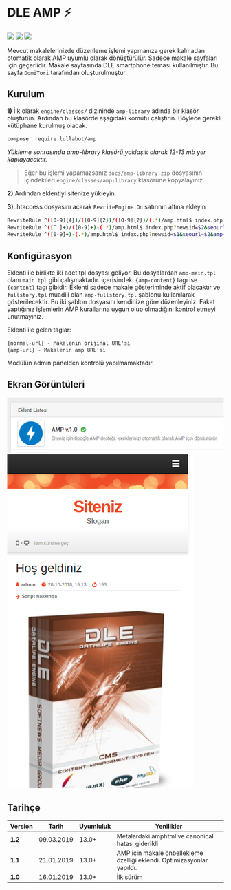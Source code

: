 # DLE AMP ⚡
<img src="https://img.shields.io/badge/dle-13.0+-007dad.svg"> <img src="https://img.shields.io/badge/lang-tr-ce600f.svg"> <img src="https://img.shields.io/badge/license-GPL-60ce0f.svg">

Mevcut makalelerinizde düzenleme işlemi yapmanıza gerek kalmadan otomatik olarak AMP uyumlu olarak dönüştürülür. Sadece makale sayfaları için geçerlidir.
Makale sayfasında DLE smartphone teması kullanılmıştır. Bu sayfa `DomiTori` tarafından oluşturulmuştur.

## Kurulum
**1)** İlk olarak `engine/classes/` dizininde `amp-library` adında bir klasör oluşturun. Ardından bu klasörde aşağıdaki komutu çalıştırın. Böylece gerekli kütüphane kurulmuş olacak.
```bash
composer require lullabot/amp
```
*Yükleme sonrasında amp-library klasörü yaklaşık olarak 12-13 mb yer kaplayacaktır.*

> Eğer bu işlemi yapamazsanız `docs/amp-library.zip` dosyasının içindekileri `engine/classes/amp-library` klasörüne kopyalayınız.

**2)** Ardından eklentiyi sitenize yükleyin.

**3)** .htaccess dosyasını açarak `RewriteEngine On` satırının altına ekleyin

```bash
RewriteRule ^([0-9]{4})/([0-9]{2})/([0-9]{2})/(.*)/amp.html$ index.php?subaction=showfull&year=$1&month=$2&day=$3&news_name=$4&seourl=$4&amp=1 [L]
RewriteRule ^([^.]+)/([0-9]+)-(.*)/amp.html$ index.php?newsid=$2&seourl=$3&seocat=$1&amp=1 [L]
RewriteRule ^([0-9]+)-(.*)/amp.html$ index.php?newsid=$1&seourl=$2&amp=1 [L]
```

## Konfigürasyon
Eklenti ile birlikte iki adet tpl dosyası geliyor. Bu dosyalardan `amp-main.tpl` olanı `main.tpl` gibi çalışmaktadır. içerisindeki `{amp-content}` tagı ise `{content}` tagı gibidir. Eklenti sadece makale gösteriminde aktif olacaktır ve `fullstory.tpl` muadili olan `amp-fullstory.tpl` şablonu kullanılarak gösterilecektir. Bu iki şablon dosyasını kendinize göre düzenleyiniz. Fakat yaptığınız işlemlerin AMP kurallarına uygun olup olmadığını kontrol etmeyi unutmayınız.

Eklenti ile gelen taglar:
```
{normal-url} - Makalenin orijinal URL'si
{amp-url} - Makalenin amp URL'si
```

Modülün admin panelden kontrolü yapılmamaktadır.

## Ekran Görüntüleri
![Ekran 1](/docs/screen1.png?raw=true)
![Ekran 2](/docs/screen2.png?raw=true)

## Tarihçe

| Version | Tarih | Uyumluluk | Yenilikler |
| ------- | ----- | --------- | ---------- |
| **1.2** | 09.03.2019 | 13.0+ | Metalardaki amphtml ve canonical hatası giderildi |
| **1.1** | 21.01.2019 | 13.0+ | AMP için makale önbellekleme özelliği eklendi. Optimizasyonlar yapıldı. |
| **1.0** | 16.01.2019 | 13.0+ | İlk sürüm |

